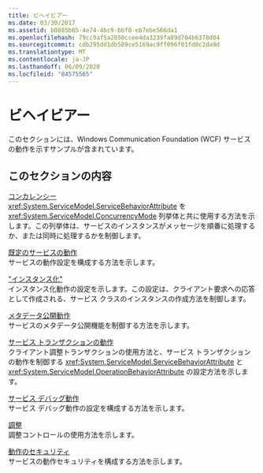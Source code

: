```yaml
---
title: ビヘイビアー
ms.date: 03/30/2017
ms.assetid: b0885b65-4e74-4bc9-bbf0-eb7ebe566da1
ms.openlocfilehash: 79cc9af5a2050ccee4da3239fa89d704b6378d04
ms.sourcegitcommit: cdb295dd1db589ce5169ac9ff096f01fd0c2da9d
ms.translationtype: MT
ms.contentlocale: ja-JP
ms.lasthandoff: 06/09/2020
ms.locfileid: "84575565"
---
```

# <a name="behaviors"></a>ビヘイビアー
このセクションには、Windows Communication Foundation (WCF) サービスの動作を示すサンプルが含まれています。  
  
## <a name="in-this-section"></a>このセクションの内容  
 [コンカレンシー](concurrency.md)  
 <xref:System.ServiceModel.ServiceBehaviorAttribute> を <xref:System.ServiceModel.ConcurrencyMode> 列挙体と共に使用する方法を示します。この列挙体は、サービスのインスタンスがメッセージを順番に処理するか、または同時に処理するかを制御します。  
  
 [既定のサービスの動作](default-service-behavior.md)  
 サービスの動作設定を構成する方法を示します。  
  
 ["インスタンス化"](instancing.md)  
 インスタンス化動作の設定を示します。この設定は、クライアント要求への応答として作成される、サービス クラスのインスタンスの作成方法を制御します。  
  
 [メタデータ公開動作](metadata-publishing-behavior.md)  
 サービスのメタデータ公開機能を制御する方法を示します。  
  
 [サービス トランザクションの動作](service-transaction-behavior.md)  
 クライアント調整トランザクションの使用方法と、サービス トランザクションの動作を制御する <xref:System.ServiceModel.ServiceBehaviorAttribute> と <xref:System.ServiceModel.OperationBehaviorAttribute> の設定方法を示します。  
  
 [サービス デバッグ動作](service-debug-behavior.md)  
 サービス デバッグ動作の設定を構成する方法を示します。  
  
 [調整](throttling.md)  
 調整コントロールの使用方法を示します。  
  
 [動作のセキュリティ](behavior-security.md)  
 サービスの動作セキュリティを構成する方法を示します。
